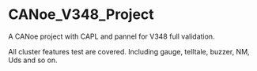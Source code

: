 # CANoe_V348_Project
A CANoe project with CAPL and pannel for V348 full validation. 

All cluster features test are covered.
Including gauge, telltale, buzzer, NM, Uds and so on.
